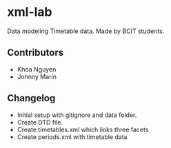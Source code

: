 # xml-lab
Data modeling Timetable data. Made by BCIT students.

## Contributors
- Khoa Nguyen
- Johnny Marin

## Changelog
- Initial setup with gitignore and data folder.
- Create DTD file.
- Create timetables.xml which links three facets
- Create periods.xml with timetable data
